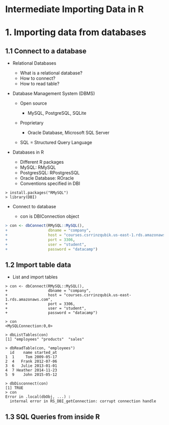 Intermediate Importing Data in R
================================

# 1. Importing data from databases

## 1.1 Connect to a database

* Relational Databases

	* What is a relational database?
	* How to connect?
	* How to read table?

* Database Management System (DBMS)

	* Open source
		* MySQL, PostgreSQL, SQLite

	* Proprietary
		* Oracle Database, Microsoft SQL Server

	* SQL = Structured Query Language

* Databases in R

	* Different R packages
	* MySQL: RMySQL
	* PostgresSQL: RPostgresSQL
	* Oracle Database: ROracle
	* Conventions specified in DBI

```
> install.packages("RMySQL")
> library(DBI)
```

* Connect to database

	* con is DBIConnection object

```R
> con <- dbConnect(RMySQL::MySQL(), 
+                  dbname = "company",
+                  host = "courses.csrrinzqubik.us-east-1.rds.amazonaws.com",
+                  port = 3306,
+                  user = "student",
+                  password = "datacamp")
```

## 1.2 Import table data

* List and import tables

```
> con <- dbConnect(RMySQL::MySQL(), 
+                  dbname = "company",
+                  host = "courses.csrrinzqubik.us-east-1.rds.amazonaws.com",
+                  port = 3306,
+                  user = "student",
+                  password = "datacamp")

> con
<MySQLConnection:0,0>

> dbListTables(con)
[1] "employees" "products"  "sales"  

> dbReadTable(con, "employees")
  id    name started_at
1  1     Tom 2009-05-17
2  4   Frank 2012-07-06
3  6   Julie 2013-01-01
4  7 Heather 2014-11-23
5  9    John 2015-05-12

> dbDisconnect(con)
[1] TRUE
> con
Error in .local(dbObj, ...) : 
  internal error in RS_DBI_getConnection: corrupt connection handle
```

## 1.3 SQL Queries from inside R


















